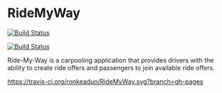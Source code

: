 # RideMyWay
[![Build Status](https://travis-ci.org/ronkeadun/RideMyWay.svg?branch=gh-pages)](https://travis-ci.org/ronkeadun/RideMyWay)

[![Build Status](https://travis-ci.org/ronkeadun/RideMyWay.svg?branch=gh-pages)](https://travis-ci.org/ronkeadun/RideMyWay.svg?branch=gh-pages)


Ride-My-Way is a carpooling application that provides drivers with the ability to create ride offers and passengers to join available ride offers. 


https://travis-ci.org/ronkeadun/RideMyWay.svg?branch=gh-pages
